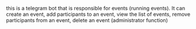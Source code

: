 this is a telegram bot that is responsible for events (running events). It can create an event, add participants to an event, view the list of events, remove participants from an event, delete an event (administrator function)